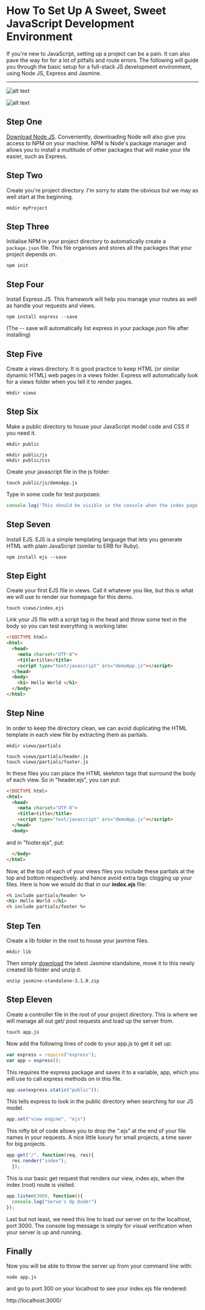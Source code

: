 # How To Set Up A Sweet, Sweet JavaScript Development Environment #

If you're new to JavaScript, setting up a project can be a pain. It can also pave the way for for a lot of pitfalls and route errors. The following will guide you through the basic setup for a full-stack JS development environment, using Node JS, Express and Jasmine.

---

![alt text](https://imgur.com/3GYrzix "Working Tree")

![alt text](https://imgur.com/kUS2zq1 "Working Tree 2")

## Step One ##

[Download Node JS](https://nodejs.org/en/). Conveniently, downloading Node will also give you access to NPM on your machine. NPM is Node's package manager and allows you to install a multitude of other packages that will make your life easier, such as Express.

## Step Two ##

Create you're project directory. I'm sorry to state the obvious but we may as well start at the beginning.

```
mkdir myProject
```

## Step Three ##

Initialise NPM in your project directory to automatically create a `package.json` file. This file organises and stores all the packages that your project depends on.

```
npm init
```

## Step Four ##

Install Express JS. This framework will help you manage your routes as well as handle your requests and views.

```
npm install express --save
```
(The -- save will automatically list express in your package.json file after installing)

## Step Five ##

Create a views directory. It is good practice to keep HTML (or similar dynamic HTML) web pages in a views folder. Express will automatically look for a views folder when you tell it to render pages.

```
mkdir views
```

## Step Six ##

Make a public directory to house your JavaScript model code and CSS if you need it.

```
mkdir public
```
```
mkdir public/js
mkdir public/css
```
Create your javascript file in the js folder:
```
touch public/js/demoApp.js
```
Type in some code for test purposes:
```javascript
console.log('This should be visible in the console when the index page is loaded')
```

## Step Seven ##

Install EJS. EJS is a simple templating language that lets you generate HTML with plain JavaScript (similar to ERB for Ruby).

```
npm install ejs --save
```

## Step Eight ##

Create your first EJS file in views. Call it whatever you like, but this is what we will use to render our homepage for this demo.

```
touch views/index.ejs
```
Link your JS file with a script tag in the head and throw some text in the body so you can test everything is working later.
```html
<!DOCTYPE html>
<html>
  <head>
    <meta charset="UTF-8">
    <title>title</title>
    <script type="text/javascript" src="demoApp.js"></script>
  </head>
  <body>
    <h1> Hello World </h1>
  </body>
</html>
```

## Step Nine ##

In order to keep the directory clean, we can avoid duplicating the HTML template in each view file by extracting them as partials.

```
mkdir views/partials
```
```
touch views/partials/header.js
touch views/partials/footer.js
```
In these files you can place the HTML skeleton tags that surround the body of each view.
So in "header.ejs", you can put:
``` html
<!DOCTYPE html>
<html>
  <head>
    <meta charset="UTF-8">
    <title>title</title>
    <script type="text/javascript" src="demoApp.js"></script>
  </head>
  <body>
```
and in "footer.ejs", put:
``` html  
  </body>
</html>
```

Now, at the top of each of your views files you include these partials at the top and bottom respectively. and hence avoid extra tags clogging up your files.
Here is how we would do that in our **index.ejs** file:
```html
<% include partials/header %>
<h1> Hello World </h1>
<% include partials/footer %>
```

## Step Ten ##

Create a lib folder in the root to house your jasmine files.
```
mkdir lib
```
Then simply [download](https://github.com/jasmine/jasmine/releases) the latest Jasmine standalone, move it to this newly created lib folder and unzip it.
```
unzip jasmine-standalone-3.1.0.zip
```

## Step Eleven ##

Create a controller file in the root of your project directory. This is where we will manage all out get/ post requests and load up the server from.

```
touch app.js
```

Now add the following lines of code to your app.js to get it set up:

``` javascript
var express = require("express");
var app = express();
```
This requires the express package and saves it to a variable, app, which you will use to call express methods on in this file.

```JavaScript
app.use(express.static("public"));
```
This tells express to look in the public directory when searching for our JS model.

```javascript
app.set("view engine", "ejs")
```
This nifty bit of code allows you to drop the ".ejs" at the end of your file names in your requests. A nice little luxury for small projects, a time saver for big projects.

``` javascript
app.get("/", function(req, res){
  res.render("index");
  });
```
This is our basic get request that renders our view, index.ejs, when the index (root) route is visited.

```javascript
app.listen(3000, function(){
  console.log("Serve's Up Dude!")
});
```
Last but not least, we need this line to load our server on to the localhost, port 3000. The console log message is simply for visual verification when your server is up and running.

## Finally ##

Now you will be able to throw the server up from your command line with:
```
node app.js
````
and go to port 300 on your localhost to see your index.ejs file rendered:

http://localhost:3000/
